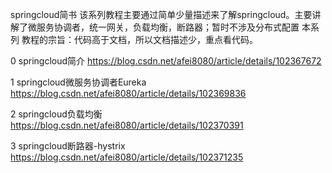 springcloud简书
   该系列教程主要通过简单少量描述来了解springcloud。主要讲解了微服务协调者，统一网关，负载均衡，断路器；暂时不涉及分布式配置
本系列 教程的宗旨：代码高于文档，所以文档描述少，重点看代码。
   
0 springcloud简介  https://blog.csdn.net/afei8080/article/details/102367672

1 springcloud微服务协调者Eureka https://blog.csdn.net/afei8080/article/details/102369836

2 springcloud负载均衡 https://blog.csdn.net/afei8080/article/details/102370391

3 springcloud断路器-hystrix https://blog.csdn.net/afei8080/article/details/102371235


